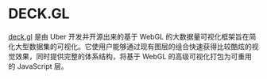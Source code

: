 # DECK.GL
[deck.gl](https://deck.gl) 是由 Uber 开发并开源出来的基于 WebGL 的大数据量可视化框架旨在简化大型数据集的可视化。它使用户能够通过现有图层的组合快速获得比较酷炫的视觉效果，同时提供完整的体系结构，将基于 WebGL 的高级可视化打包为可重用的 JavaScript 层。
